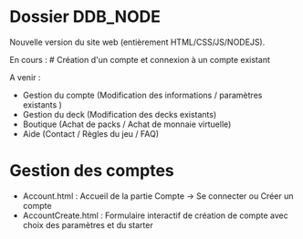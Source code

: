# Dossier DDB_NODE

Nouvelle version du site web (entièrement HTML/CSS/JS/NODEJS).

En cours : # Création d'un compte et connexion à un compte existant

A venir :
- Gestion du compte (Modification des informations / paramètres existants )
- Gestion du deck (Modification des decks existants)
- Boutique (Achat de packs / Achat de monnaie virtuelle)
- Aide (Contact / Règles du jeu / FAQ)


# Gestion des comptes 

- Account.html : Accueil de la partie Compte -> Se connecter ou Créer un compte
- AccountCreate.html : Formulaire interactif de création de compte avec choix des paramètres et du starter

